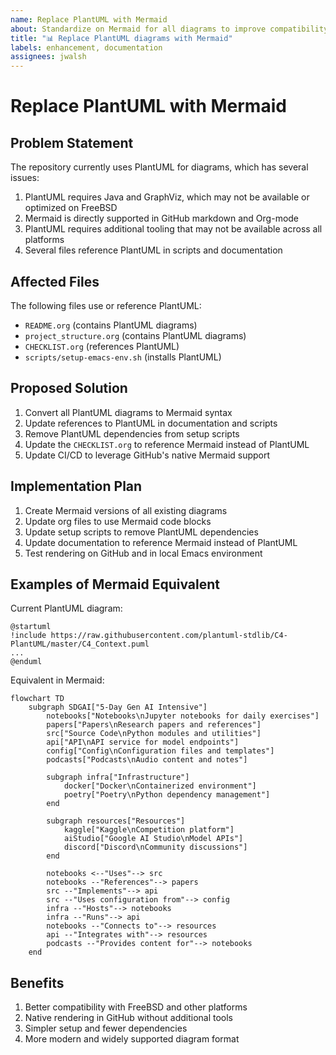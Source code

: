 ```yaml
---
name: Replace PlantUML with Mermaid
about: Standardize on Mermaid for all diagrams to improve compatibility with FreeBSD
title: "📊 Replace PlantUML diagrams with Mermaid"
labels: enhancement, documentation
assignees: jwalsh
---
```


# Replace PlantUML with Mermaid

## Problem Statement
The repository currently uses PlantUML for diagrams, which has several issues:

1. PlantUML requires Java and GraphViz, which may not be available or optimized on FreeBSD
2. Mermaid is directly supported in GitHub markdown and Org-mode
3. PlantUML requires additional tooling that may not be available across all platforms
4. Several files reference PlantUML in scripts and documentation

## Affected Files

The following files use or reference PlantUML:
- `README.org` (contains PlantUML diagrams)
- `project_structure.org` (contains PlantUML diagrams)
- `CHECKLIST.org` (references PlantUML)
- `scripts/setup-emacs-env.sh` (installs PlantUML)

## Proposed Solution

1. Convert all PlantUML diagrams to Mermaid syntax
2. Update references to PlantUML in documentation and scripts
3. Remove PlantUML dependencies from setup scripts
4. Update the `CHECKLIST.org` to reference Mermaid instead of PlantUML
5. Update CI/CD to leverage GitHub's native Mermaid support

## Implementation Plan

1. Create Mermaid versions of all existing diagrams
2. Update org files to use Mermaid code blocks
3. Update setup scripts to remove PlantUML dependencies
4. Update documentation to reference Mermaid instead of PlantUML
5. Test rendering on GitHub and in local Emacs environment

## Examples of Mermaid Equivalent

Current PlantUML diagram:
```plantuml
@startuml
!include https://raw.githubusercontent.com/plantuml-stdlib/C4-PlantUML/master/C4_Context.puml
...
@enduml
```

Equivalent in Mermaid:
```mermaid
flowchart TD
    subgraph SDGAI["5-Day Gen AI Intensive"]
        notebooks["Notebooks\nJupyter notebooks for daily exercises"]
        papers["Papers\nResearch papers and references"]
        src["Source Code\nPython modules and utilities"]
        api["API\nAPI service for model endpoints"]
        config["Config\nConfiguration files and templates"]
        podcasts["Podcasts\nAudio content and notes"]
        
        subgraph infra["Infrastructure"]
            docker["Docker\nContainerized environment"]
            poetry["Poetry\nPython dependency management"]
        end
        
        subgraph resources["Resources"]
            kaggle["Kaggle\nCompetition platform"]
            aiStudio["Google AI Studio\nModel APIs"]
            discord["Discord\nCommunity discussions"]
        end
        
        notebooks <--"Uses"--> src
        notebooks --"References"--> papers
        src --"Implements"--> api
        src --"Uses configuration from"--> config
        infra --"Hosts"--> notebooks
        infra --"Runs"--> api
        notebooks --"Connects to"--> resources
        api --"Integrates with"--> resources
        podcasts --"Provides content for"--> notebooks
    end
```

## Benefits

1. Better compatibility with FreeBSD and other platforms
2. Native rendering in GitHub without additional tools
3. Simpler setup and fewer dependencies
4. More modern and widely supported diagram format